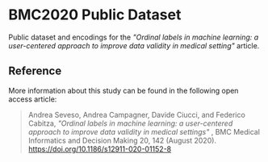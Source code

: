 # BMC2020 Public Dataset

Public dataset and encodings for the _"Ordinal labels in machine learning: a user-centered approach to improve data validity in medical setting"_ article.

## Reference 

More information about this study can be found in the following open
access article:

> Andrea Seveso, Andrea Campagner, Davide Ciucci, and Federico Cabitza, _"Ordinal labels in machine learning: a user-centered approach to improve data validity in medical settings"_ , BMC Medical Informatics and Decision Making 20, 142 (August 2020). https://doi.org/10.1186/s12911-020-01152-8

